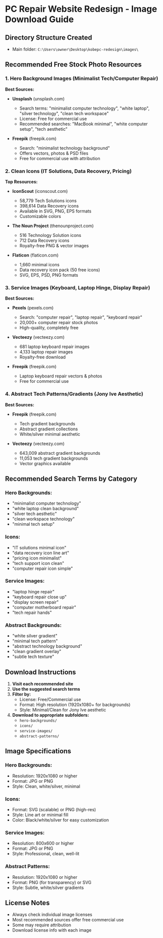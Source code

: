 # PC Repair Website Redesign - Image Download Guide

## Directory Structure Created
- Main folder: `C:\Users\owner\Desktop\kobepc-redesign\images\`

## Recommended Free Stock Photo Resources

### 1. Hero Background Images (Minimalist Tech/Computer Repair)

**Best Sources:**
- **Unsplash** (unsplash.com)
  - Search terms: "minimalist computer technology", "white laptop", "silver technology", "clean tech workspace"
  - License: Free for commercial use
  - Recommended searches: "MacBook minimal", "white computer setup", "tech aesthetic"

- **Freepik** (freepik.com)
  - Search: "minimalist technology background"
  - Offers vectors, photos & PSD files
  - Free for commercial use with attribution

### 2. Clean Icons (IT Solutions, Data Recovery, Pricing)

**Top Resources:**
- **IconScout** (iconscout.com)
  - 58,779 Tech Solutions icons
  - 398,614 Data Recovery icons
  - Available in SVG, PNG, EPS formats
  - Customizable colors

- **The Noun Project** (thenounproject.com)
  - 516 Technology Solution icons
  - 712 Data Recovery icons
  - Royalty-free PNG & vector images

- **Flaticon** (flaticon.com)
  - 1,660 minimal icons
  - Data recovery icon pack (50 free icons)
  - SVG, EPS, PSD, PNG formats

### 3. Service Images (Keyboard, Laptop Hinge, Display Repair)

**Best Sources:**
- **Pexels** (pexels.com)
  - Search: "computer repair", "laptop repair", "keyboard repair"
  - 20,000+ computer repair stock photos
  - High-quality, completely free

- **Vecteezy** (vecteezy.com)
  - 681 laptop keyboard repair images
  - 4,133 laptop repair images
  - Royalty-free download

- **Freepik** (freepik.com)
  - Laptop keyboard repair vectors & photos
  - Free for commercial use

### 4. Abstract Tech Patterns/Gradients (Jony Ive Aesthetic)

**Best Sources:**
- **Freepik** (freepik.com)
  - Tech gradient backgrounds
  - Abstract gradient collections
  - White/silver minimal aesthetic

- **Vecteezy** (vecteezy.com)
  - 643,009 abstract gradient backgrounds
  - 11,053 tech gradient backgrounds
  - Vector graphics available

## Recommended Search Terms by Category

### Hero Backgrounds:
- "minimalist computer technology"
- "white laptop clean background"
- "silver tech aesthetic"
- "clean workspace technology"
- "minimal tech setup"

### Icons:
- "IT solutions minimal icon"
- "data recovery icon line art"
- "pricing icon minimalist"
- "tech support icon clean"
- "computer repair icon simple"

### Service Images:
- "laptop hinge repair"
- "keyboard repair close up"
- "display screen repair"
- "computer motherboard repair"
- "tech repair hands"

### Abstract Backgrounds:
- "white silver gradient"
- "minimal tech pattern"
- "abstract technology background"
- "clean gradient overlay"
- "subtle tech texture"

## Download Instructions

1. **Visit each recommended site**
2. **Use the suggested search terms**
3. **Filter by:**
   - License: Free/Commercial use
   - Format: High resolution (1920x1080+ for backgrounds)
   - Style: Minimal/Clean for Jony Ive aesthetic
4. **Download to appropriate subfolders:**
   - `hero-backgrounds/`
   - `icons/`
   - `service-images/`
   - `abstract-patterns/`

## Image Specifications

### Hero Backgrounds:
- Resolution: 1920x1080 or higher
- Format: JPG or PNG
- Style: Clean, white/silver, minimal

### Icons:
- Format: SVG (scalable) or PNG (high-res)
- Style: Line art or minimal fill
- Color: Black/white/silver for easy customization

### Service Images:
- Resolution: 800x600 or higher
- Format: JPG or PNG
- Style: Professional, clean, well-lit

### Abstract Patterns:
- Resolution: 1920x1080 or higher
- Format: PNG (for transparency) or SVG
- Style: Subtle, white/silver gradients

## License Notes
- Always check individual image licenses
- Most recommended sources offer free commercial use
- Some may require attribution
- Download license info with each image